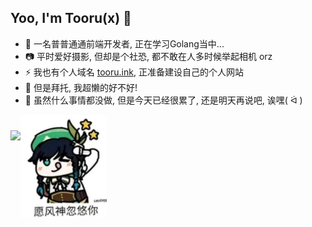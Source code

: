 ## Yoo, I'm Tooru(x) 👋

- 🍻 一名普普通通前端开发者, 正在学习Golang当中...
- 📷 平时爱好摄影, 但却是个社恐, 都不敢在人多时候举起相机 orz
- ⚡️ 我也有个人域名 [tooru.ink](http://tooru.ink), 正准备建设自己的个人网站
- 🏃 但是拜托, 我超懒的好不好! 
- 🌟 虽然什么事情都没做, 但是今天已经很累了, 还是明天再说吧, 诶嘿( ᐛ )

<div style="height: 165px;vertical-align: bottom">
  <img src="https://github-readme-stats.vercel.app/api/top-langs/?username=toorux&layout=compact&rt=1" style="height: 140px;display: inline-block" /><img src="https://raw.githubusercontent.com/toorux/toorux/main/e.jpg" style="height: 165px;display: inline-block" />
</div>
